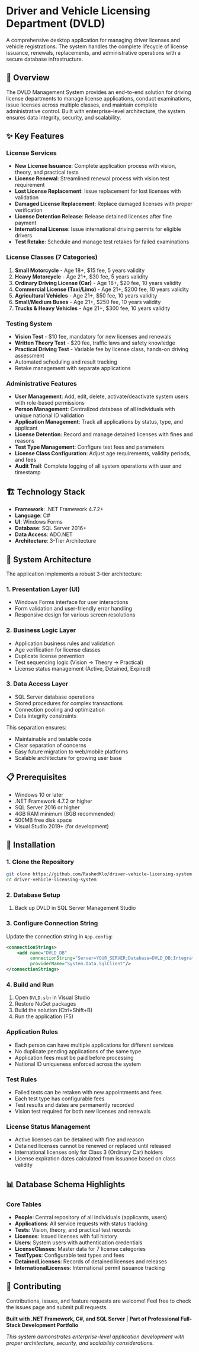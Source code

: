 # Driver and Vehicle Licensing Department (DVLD)

A comprehensive desktop application for managing driver licenses and vehicle registrations. The system handles the complete lifecycle of license issuance, renewals, replacements, and administrative operations with a secure database infrastructure.

## 🎯 Overview

The DVLD Management System provides an end-to-end solution for driving license departments to manage license applications, conduct examinations, issue licenses across multiple classes, and maintain complete administrative control. Built with enterprise-level architecture, the system ensures data integrity, security, and scalability.

## ✨ Key Features

### License Services
- **New License Issuance**: Complete application process with vision, theory, and practical tests
- **License Renewal**: Streamlined renewal process with vision test requirement
- **Lost License Replacement**: Issue replacement for lost licenses with validation
- **Damaged License Replacement**: Replace damaged licenses with proper verification
- **License Detention Release**: Release detained licenses after fine payment
- **International License**: Issue international driving permits for eligible drivers
- **Test Retake**: Schedule and manage test retakes for failed examinations

### License Classes (7 Categories)
1. **Small Motorcycle** - Age 18+, $15 fee, 5 years validity
2. **Heavy Motorcycle** - Age 21+, $30 fee, 5 years validity
3. **Ordinary Driving License (Car)** - Age 18+, $20 fee, 10 years validity
4. **Commercial License (Taxi/Limo)** - Age 21+, $200 fee, 10 years validity
5. **Agricultural Vehicles** - Age 21+, $50 fee, 10 years validity
6. **Small/Medium Buses** - Age 21+, $250 fee, 10 years validity
7. **Trucks & Heavy Vehicles** - Age 21+, $300 fee, 10 years validity

### Testing System
- **Vision Test** - $10 fee, mandatory for new licenses and renewals
- **Written Theory Test** - $20 fee, traffic laws and safety knowledge
- **Practical Driving Test** - Variable fee by license class, hands-on driving assessment
- Automated scheduling and result tracking
- Retake management with separate applications

### Administrative Features
- **User Management**: Add, edit, delete, activate/deactivate system users with role-based permissions
- **Person Management**: Centralized database of all individuals with unique national ID validation
- **Application Management**: Track all applications by status, type, and applicant
- **License Detention**: Record and manage detained licenses with fines and reasons
- **Test Type Management**: Configure test fees and parameters
- **License Class Configuration**: Adjust age requirements, validity periods, and fees
- **Audit Trail**: Complete logging of all system operations with user and timestamp

## 🏗️ Technology Stack

- **Framework**: .NET Framework 4.7.2+
- **Language**: C# 
- **UI**: Windows Forms
- **Database**: SQL Server 2016+
- **Data Access**: ADO.NET
- **Architecture**: 3-Tier Architecture

## 📐 System Architecture

The application implements a robust 3-tier architecture:

### 1. Presentation Layer (UI)
- Windows Forms interface for user interactions
- Form validation and user-friendly error handling
- Responsive design for various screen resolutions

### 2. Business Logic Layer
- Application business rules and validation
- Age verification for license classes
- Duplicate license prevention
- Test sequencing logic (Vision → Theory → Practical)
- License status management (Active, Detained, Expired)

### 3. Data Access Layer
- SQL Server database operations
- Stored procedures for complex transactions
- Connection pooling and optimization
- Data integrity constraints

This separation ensures:
- Maintainable and testable code
- Clear separation of concerns
- Easy future migration to web/mobile platforms
- Scalable architecture for growing user base

## 📋 Prerequisites

- Windows 10 or later
- .NET Framework 4.7.2 or higher
- SQL Server 2016 or higher
- 4GB RAM minimum (8GB recommended)
- 500MB free disk space
- Visual Studio 2019+ (for development)

## 🚀 Installation

### 1. Clone the Repository
```bash
git clone https://github.com/RashedKlo/driver-vehicle-licensing-system.git
cd driver-vehicle-licensing-system
```

### 2. Database Setup
1. Back up DVLD in SQL Server Management Studio


### 3. Configure Connection String
Update the connection string in `App.config`:
```xml
<connectionStrings>
    <add name="DVLD_DB" 
         connectionString="Server=YOUR_SERVER;Database=DVLD_DB;Integrated Security=true;" 
         providerName="System.Data.SqlClient"/>
</connectionStrings>
```

### 4. Build and Run
1. Open `DVLD.sln` in Visual Studio
2. Restore NuGet packages
3. Build the solution (Ctrl+Shift+B)
4. Run the application (F5)

### Application Rules
- Each person can have multiple applications for different services
- No duplicate pending applications of the same type
- Application fees must be paid before processing
- National ID uniqueness enforced across the system

### Test Rules
- Failed tests can be retaken with new appointments and fees
- Each test type has configurable fees
- Test results and dates are permanently recorded
- Vision test required for both new licenses and renewals

### License Status Management
- Active licenses can be detained with fine and reason
- Detained licenses cannot be renewed or replaced until released
- International licenses only for Class 3 (Ordinary Car) holders
- License expiration dates calculated from issuance based on class validity

## 📊 Database Schema Highlights

### Core Tables
- **People**: Central repository of all individuals (applicants, users)
- **Applications**: All service requests with status tracking
- **Tests**: Vision, theory, and practical test records
- **Licenses**: Issued licenses with full history
- **Users**: System users with authentication credentials
- **LicenseClasses**: Master data for 7 license categories
- **TestTypes**: Configurable test types and fees
- **DetainedLicenses**: Records of detained licenses and releases
- **InternationalLicenses**: International permit issuance tracking


## 🤝 Contributing

Contributions, issues, and feature requests are welcome! Feel free to check the issues page and submit pull requests.


**Built with .NET Framework, C#, and SQL Server** | **Part of Professional Full-Stack Development Portfolio**

*This system demonstrates enterprise-level application development with proper architecture, security, and scalability considerations.*
